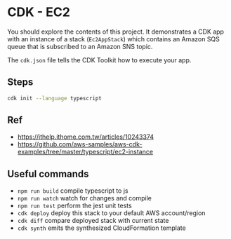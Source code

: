 # CDK - EC2

You should explore the contents of this project. It demonstrates a CDK app with an instance of a stack (`Ec2AppStack`)
which contains an Amazon SQS queue that is subscribed to an Amazon SNS topic.

The `cdk.json` file tells the CDK Toolkit how to execute your app.

## Steps
```bash
cdk init --language typescript
```

## Ref
- https://ithelp.ithome.com.tw/articles/10243374
- https://github.com/aws-samples/aws-cdk-examples/tree/master/typescript/ec2-instance

## Useful commands

* `npm run build`   compile typescript to js
* `npm run watch`   watch for changes and compile
* `npm run test`    perform the jest unit tests
* `cdk deploy`      deploy this stack to your default AWS account/region
* `cdk diff`        compare deployed stack with current state
* `cdk synth`       emits the synthesized CloudFormation template